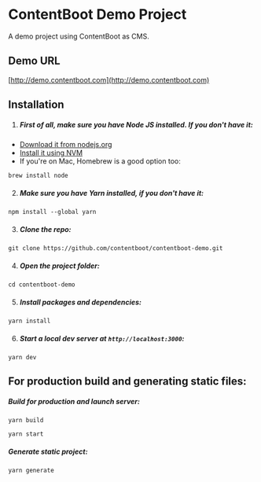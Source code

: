 # ContentBoot Demo Project

A demo project using ContentBoot as CMS.

## Demo URL

[http://demo.contentboot.com](http://demo.contentboot.com)

## Installation

1. ##### First of all, make sure you have Node JS installed. If you don't have it:

- [Download it from nodejs.org](https://nodejs.org)
- [Install it using NVM ](https://github.com/nvm-sh/nvm)
- If you're on Mac, Homebrew is a good option too:

```
brew install node
```

2. ##### Make sure you have Yarn installed, if you don't have it:

```
npm install --global yarn
```

3. ##### Clone the repo:

```
git clone https://github.com/contentboot/contentboot-demo.git
```

4. ##### Open the project folder:

```
cd contentboot-demo
```

5. ##### Install packages and dependencies:

```
yarn install
```

6. ##### Start a local dev server at `http://localhost:3000`:

```
yarn dev
```

## For production build and generating static files:

##### Build for production and launch server:

```
yarn build
```

```
yarn start
```

##### Generate static project:

```
yarn generate
```

